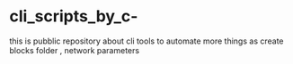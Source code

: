 # cli_scripts_by_c-
this is pubblic repository about cli tools to automate more things as create blocks folder , network parameters 
